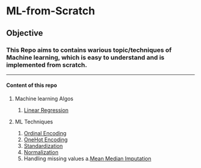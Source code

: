 # ML-from-Scratch


## Objective 
### This Repo aims to contains warious topic/techniques of Machine learning, which is easy to understand and is implemented from scratch.

------------------------------------------------------------------------------------------------------------
#### Content of this repo

1. Machine learning Algos
    1. [Linear Regression](https://github.com/Aditya-171/ML-from-Scratch/tree/main/Linear%20Regression)
    
2. ML Techniques
    1. [Ordinal Encoding](https://github.com/Aditya-171/ML-from-Scratch/tree/main/Various%20ML%20Techniques/Ordinal%20Encoding)
    2. [OneHot Encoding](https://github.com/Aditya-171/ML-from-Scratch/tree/main/Various%20ML%20Techniques/One-Hot%20Encoding)
    3. [Standardization](https://github.com/Aditya-171/ML-from-Scratch/tree/main/Various%20ML%20Techniques/Standardization)
    4. [Normalization](https://github.com/Aditya-171/ML-from-Scratch/tree/main/Various%20ML%20Techniques/Normalization)
    5. Handling missing values
        a.[Mean Median Imputation](https://github.com/Aditya-171/ML-from-Scratch/tree/main/Various%20ML%20Techniques/Handling%20missing%20values/Mean_Median_Imputation)
   

